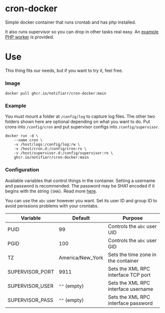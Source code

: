 # cron-docker
Simple docker container that runs crontab and has php installed.

It also runs supervisor so you can drop in other tasks real easy.
An [example PHP worker](https://github.com/Notifiarr/cron-docker/blob/main/supervisor/conf.d/php.worker) is provided.

# Use

This thing fits our needs, but if you want to try it, feel free.

### Image

```
docker pull ghcr.io/notifiarr/cron-docker:main
```

### Example

You must mount a folder at `/config/log` to capture log files.
The other two folders shown here are optional depending on what you want to do.
Put crons into `/config/cron` and put supervisor configs into `/config/supervisor`.

```
docker run -d \
    --name cron \
    -v /host/logs:/config/log:rw \
    -v /host/cron.d:/config/cron:ro \
    -v /host/supervisor.d:/config/supervisor:ro \
    ghcr.io/notifiarr/cron-docker:main
```

### Configuration

Available variables that control things in the container. Setting a username and
password is recommended. The password may be SHA1 encoded if it begins with the
string `{SHA}`. Read more [here](http://supervisord.org/configuration.html#inet-http-server-section-settings).

You can use the `abc` user however you want. Set its user ID and group ID to
avoid perissions problems with your crontabs.

| Variable        | Default          | Purpose                             |
| --------------- | ---------------- | ----------------------------------- |
| PUID            | 99               | Controls the `abc` user UID         |
| PGID            | 100              | Controls the `abc` user GID         |
| TZ              | America/New_York | Sets the time zone in the container |
| SUPERVISOR_PORT | 9911             | Sets the XML RPC interface TCP port |
| SUPERVISOR_USER | `""`  (empty)    | Sets the XML RPC interface username |
| SUPERVISOR_PASS | `""`  (empty)    | Sets the XML RPC interface password |